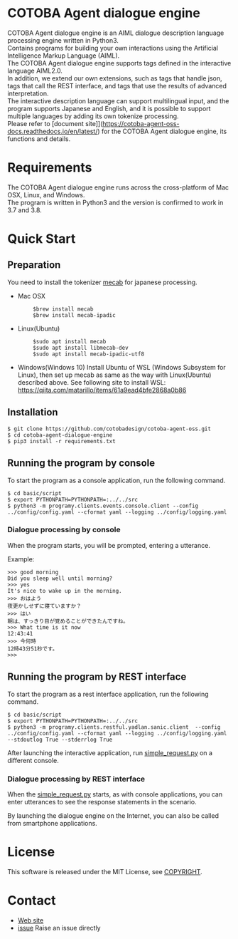 # COTOBA Agent dialogue engine

COTOBA Agent dialogue engine is an AIML dialogue description language processing engine written in Python3.  
Contains programs for building your own interactions using the Artificial Intelligence Markup Language (AIML).  
The COTOBA Agent dialogue engine supports tags defined in the interactive language AIML2.0.  
In addition, we extend our own extensions, such as tags that handle json, tags that call the REST interface, and tags that use the results of advanced interpretation.  
The interactive description language can support multilingual input, and the program supports Japanese and English, and it is possible to support multiple languages by adding its own tokenize processing.  
Please refer to [document site]](https://cotoba-agent-oss-docs.readthedocs.io/en/latest/) for the COTOBA Agent dialogue engine, its functions and details.  


# Requirements

The COTOBA Agent dialogue engine runs across the cross-platform of Mac OSX, Linux, and Windows.  
The program is written in Python3 and the version is confirmed to work in 3.7 and 3.8.


# Quick Start

## Preparation
You need to install the tokenizer [mecab](https://taku910.github.io/mecab/) for japanese processing.

* Mac OSX
```
        $brew install mecab
        $brew install mecab-ipadic
```

* Linux(Ubuntu)

```
        $sudo apt install mecab
        $sudo apt install libmecab-dev
        $sudo apt install mecab-ipadic-utf8
```

* Windows(Windows 10)
Install Ubuntu of WSL (Windows Subsystem for Linux), then set up mecab as same as the way with Linux(Ubuntu) described above.
See following site to install WSL: https://qiita.com/matarillo/items/61a9ead4bfe2868a0b86


## Installation

```
$ git clone https://github.com/cotobadesign/cotoba-agent-oss.git
$ cd cotoba-agent-dialogue-engine
$ pip3 install -r requirements.txt
```

## Running the program by console
To start the program as a console application, run the following command.

```
$ cd basic/script
$ export PYTHONPATH=PYTHONPATH=:../../src 
$ python3 -m programy.clients.events.console.client --config ../config/config.yaml --cformat yaml --logging ../config/logging.yaml
```

### Dialogue processing by console
When the program starts, you will be prompted, entering a utterance.  
  
Example:
``` 
>>> good morning  
Did you sleep well until morning?  
>>> yes  
It's nice to wake up in the morning.  
>>> おはよう  
夜更かしせずに寝ていますか？  
>>> はい  
朝は、すっきり目が覚めることができたんですね。  
>>> What time is it now   
12:43:41  
>>> 今何時  
12時43分51秒です。  
>>>  
```

## Running the program by REST interface
To start the program as a rest interface application, run the following command.

```
$ cd basic/script
$ export PYTHONPATH=PYTHONPATH=:../../src 
$ python3 -m programy.clients.restful.yadlan.sanic.client  --config ../config/config.yaml --cformat yaml --logging ../config/logging.yaml --stdoutlog True --stderrlog True

```

After launching the interactive application, run [simple_request.py](https://github.com/cotobadesign/cotoba-agent-oss/blob/master/dialogue-engine/basic/script/simple_request.py) on a different console.

### Dialogue processing by REST interface
When the [simple_request.py](https://github.com/cotobadesign/cotoba-agent-oss/blob/master/dialogue-engine/basic/script/simple_request.py) starts, as with console applications, you can enter utterances to see the response statements in the scenario.

By launching the dialogue engine on the Internet, you can also be called from smartphone applications.

# License
This software is released under the MIT License, see [COPYRIGHT](https://github.com/cotobadesign/cotoba-agent-oss/blob/master/dialogue-engine/COPYRIGHT.txt).

# Contact
* [Web site](https://www.cotoba.net/en/)  
* [issue](https://github.com/cotobadesign/cotoba-agent-oss/issues) Raise an issue directly  
